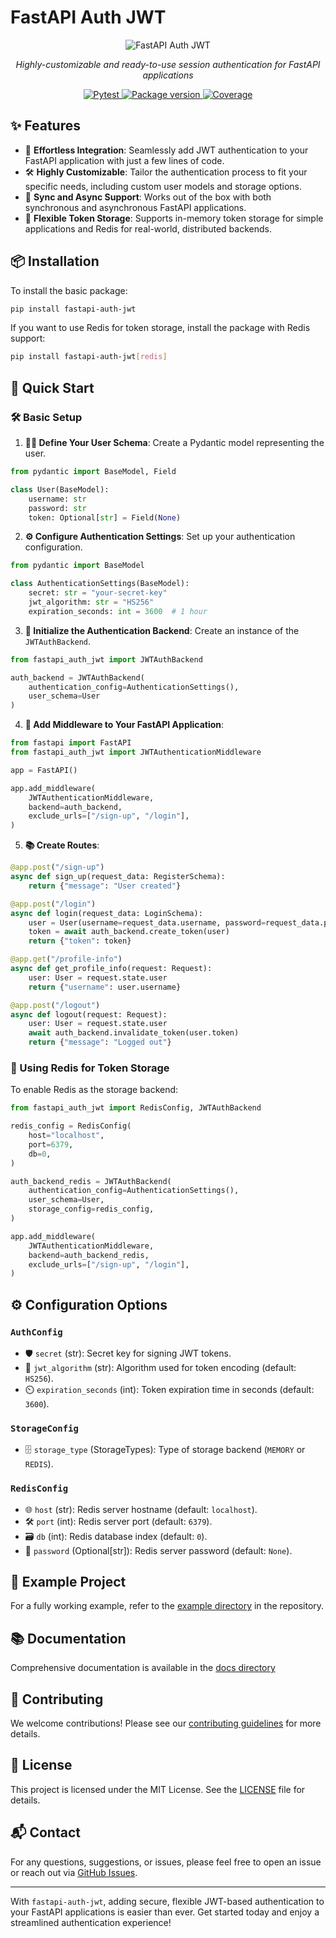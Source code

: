 # FastAPI Auth JWT

<p align="center">
  <img src="https://raw.githubusercontent.com/deepmancer/fastapi-auth-jwt/main/fastapi_auth_jwt_logo.png" alt="FastAPI Auth JWT">
</p>

<p align="center">
    <em>Highly-customizable and ready-to-use session authentication for FastAPI applications </em>
</p>

<p align="center">
    <a href="https://github.com/deepmancer/fastapi-auth-jwt/actions/" target="_blank">
        <img src="https://github.com/deepmancer/fastapi-auth-jwt/workflows/Build/badge.svg" alt="Pytest">
    </a>
    <a href="https://pypi.org/project/fastapi-auth-jwt/" target="_blank">
        <img src="https://img.shields.io/pypi/v/fastapi-auth-jwt.svg" alt="Package version">
    </a>
    <a href="https://codecov.io/gh/deepmancer/fastapi-auth-jwt" target="_blank">
        <img src="https://codecov.io/gh/deepmancer/fastapi-auth-jwt/branch/main/graph/badge.svg" alt="Coverage">
    </a>
</p>


## **✨ Features**

- 🚀 **Effortless Integration**: Seamlessly add JWT authentication to your FastAPI application with just a few lines of code.
- 🛠️ **Highly Customizable**: Tailor the authentication process to fit your specific needs, including custom user models and storage options.
- 🔄 **Sync and Async Support**: Works out of the box with both synchronous and asynchronous FastAPI applications.
- 💾 **Flexible Token Storage**: Supports in-memory token storage for simple applications and Redis for real-world, distributed backends.

## **📦 Installation**

To install the basic package:

```bash
pip install fastapi-auth-jwt
```

If you want to use Redis for token storage, install the package with Redis support:

```bash
pip install fastapi-auth-jwt[redis]
```

## **🚀 Quick Start**

### **🛠️ Basic Setup**

1. **🧑‍💻 Define Your User Schema**: Create a Pydantic model representing the user.

```python
from pydantic import BaseModel, Field

class User(BaseModel):
    username: str
    password: str
    token: Optional[str] = Field(None)
```

2. **⚙️ Configure Authentication Settings**: Set up your authentication configuration.

```python
from pydantic import BaseModel

class AuthenticationSettings(BaseModel):
    secret: str = "your-secret-key"
    jwt_algorithm: str = "HS256"
    expiration_seconds: int = 3600  # 1 hour
```

3. **🔧 Initialize the Authentication Backend**: Create an instance of the `JWTAuthBackend`.

```python
from fastapi_auth_jwt import JWTAuthBackend

auth_backend = JWTAuthBackend(
    authentication_config=AuthenticationSettings(),
    user_schema=User
)
```

4. **🔌 Add Middleware to Your FastAPI Application**:

```python
from fastapi import FastAPI
from fastapi_auth_jwt import JWTAuthenticationMiddleware

app = FastAPI()

app.add_middleware(
    JWTAuthenticationMiddleware,
    backend=auth_backend,
    exclude_urls=["/sign-up", "/login"],
)
```

5. **📚 Create Routes**:

```python
@app.post("/sign-up")
async def sign_up(request_data: RegisterSchema):
    return {"message": "User created"}

@app.post("/login")
async def login(request_data: LoginSchema):
    user = User(username=request_data.username, password=request_data.password)
    token = await auth_backend.create_token(user)
    return {"token": token}

@app.get("/profile-info")
async def get_profile_info(request: Request):
    user: User = request.state.user
    return {"username": user.username}

@app.post("/logout")
async def logout(request: Request):
    user: User = request.state.user
    await auth_backend.invalidate_token(user.token)
    return {"message": "Logged out"}
```

### **🧰 Using Redis for Token Storage**

To enable Redis as the storage backend:

```python
from fastapi_auth_jwt import RedisConfig, JWTAuthBackend

redis_config = RedisConfig(
    host="localhost",
    port=6379,
    db=0,
)

auth_backend_redis = JWTAuthBackend(
    authentication_config=AuthenticationSettings(),
    user_schema=User,
    storage_config=redis_config,
)

app.add_middleware(
    JWTAuthenticationMiddleware,
    backend=auth_backend_redis,
    exclude_urls=["/sign-up", "/login"],
)
```

## **⚙️ Configuration Options**

### `AuthConfig`

- 🛡️ `secret` (str): Secret key for signing JWT tokens.
- 🧮 `jwt_algorithm` (str): Algorithm used for token encoding (default: `HS256`).
- ⏲️ `expiration_seconds` (int): Token expiration time in seconds (default: `3600`).

### `StorageConfig`

- 🗄️ `storage_type` (StorageTypes): Type of storage backend (`MEMORY` or `REDIS`).

### `RedisConfig`

- 🌐 `host` (str): Redis server hostname (default: `localhost`).
- 🛠️ `port` (int): Redis server port (default: `6379`).
- 🗃️ `db` (int): Redis database index (default: `0`).
- 🔑 `password` (Optional[str]): Redis server password (default: `None`).

## **📂 Example Project**

For a fully working example, refer to the [example directory](https://github.com/deepmancer/fastapi-auth-jwt/example) in the repository.

## **📚 Documentation**

Comprehensive documentation is available in the [docs directory](https://github.com/deepmancer/fastapi-auth-jwt/docs)

## **🤝 Contributing**

We welcome contributions! Please see our [contributing guidelines](CONTRIBUTING.md) for more details.

## **📝 License**

This project is licensed under the MIT License. See the [LICENSE](LICENSE) file for details.

## **📬 Contact**

For any questions, suggestions, or issues, please feel free to open an issue or reach out via [GitHub Issues](https://github.com/deepmancer/fastapi-auth-jwt/issues).

---

With `fastapi-auth-jwt`, adding secure, flexible JWT-based authentication to your FastAPI applications is easier than ever. Get started today and enjoy a streamlined authentication experience! 

